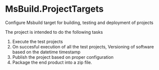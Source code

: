 MsBuild.ProjectTargets
======================

Configure Msbuild target for building, testing and deployment of projects


The project is intended to do the following tasks
1. Execute the test projects
2. On succesful execution of all the test projects, Versioning of software based on the datetime timestamp
3. Publish the project based on proper configuration
4. Package the end product into a zip file.
